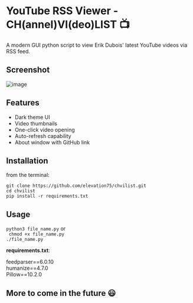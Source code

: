 # YouTube RSS Viewer - CH(annel)VI(deo)LIST :tv:

A modern GUI python script to view Erik Dubois' latest YouTube videos via RSS feed.

## Screenshot

![image](https://github.com/user-attachments/assets/fd32ef8b-e2e6-4dd6-84b3-42a232134f43)

## Features
- Dark theme UI
- Video thumbnails
- One-click video opening
- Auto-refresh capability
- About window with GitHub link

## Installation
from the terminal:
```
git clone https://github.com/elevation75/chvilist.git
cd chvilist
pip install -r requirements.txt
```
## Usage
`
python3 file_name.py
`
or<br>
`
chmod +x file_name.py`<br> 
`./file_name.py
`

**requirements.txt**:

feedparser==6.0.10<br>
humanize==4.7.0<br>
Pillow==10.2.0

## More to come in the future :smiley:
